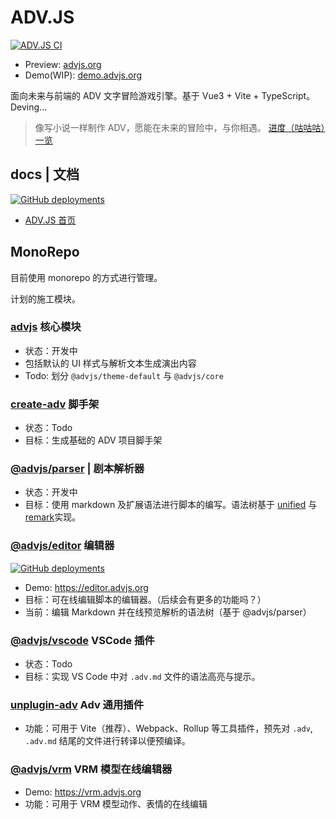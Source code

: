 # ADV.JS

[![ADV.JS CI](https://github.com/YunYouJun/advjs/workflows/ADV.JS%20CI/badge.svg)](https://github.com/YunYouJun/advjs/actions)

- Preview: [advjs.org](https://advjs.org)
- Demo(WIP): [demo.advjs.org](https://demo.advjs.org)

面向未来与前端的 ADV 文字冒险游戏引擎。基于 Vue3 + Vite + TypeScript。Deving...

> 像写小说一样制作 ADV，愿能在未来的冒险中，与你相遇。
> [进度（咕咕咕）一览](https://www.yunyoujun.cn/posts/make-an-avg-engine/)

## docs | 文档

[![GitHub deployments](https://img.shields.io/github/deployments/YunYouJun/advjs/Production%20%E2%80%93%20advjs?label=vercel&logo=vercel&logoColor=white)](https://github.com/YunYouJun/advjs/deployments/activity_log?environment=Production+%E2%80%93+advjs)

- [ADV.JS 首页](https://advjs.org)

## MonoRepo

目前使用 monorepo 的方式进行管理。

计划的施工模块。

### [advjs](./packages/advjs) 核心模块

- 状态：开发中
- 包括默认的 UI 样式与解析文本生成演出内容
- Todo: 划分 `@advjs/theme-default` 与 `@advjs/core`

### [create-adv](./packages/create-adv) 脚手架

- 状态：Todo
- 目标：生成基础的 ADV 项目脚手架

### [@advjs/parser](./packages/parser) | 剧本解析器

- 状态：开发中
- 目标：使用 markdown 及扩展语法进行脚本的编写。语法树基于 [unified](https://github.com/unifiedjs/unified) 与 [remark](https://github.com/remarkjs/remark)实现。

### [@advjs/editor](./packages/editor) 编辑器

[![GitHub deployments](https://img.shields.io/github/deployments/YunYouJun/advjs/Production%20%E2%80%93%20advjs-editor?label=vercel&logo=vercel&logoColor=white)](https://github.com/YunYouJun/advjs/deployments/activity_log?environment=Production+%E2%80%93+advjs-editor)

- Demo: <https://editor.advjs.org>
- 目标：可在线编辑脚本的编辑器。（后续会有更多的功能吗？）
- 当前：编辑 Markdown 并在线预览解析的语法树（基于 @advjs/parser）

### [@advjs/vscode](./packages/vscode) VSCode 插件

- 状态：Todo
- 目标：实现 VS Code 中对 `.adv.md` 文件的语法高亮与提示。

### [unplugin-adv](./packages/unplugin-adv) Adv 通用插件

- 功能：可用于 Vite（推荐）、Webpack、Rollup 等工具插件，预先对 `.adv`, `.adv.md` 结尾的文件进行转译以便预编译。

### [@advjs/vrm](./packages/vrm) VRM 模型在线编辑器

- Demo: <https://vrm.advjs.org>
- 功能：可用于 VRM 模型动作、表情的在线编辑

